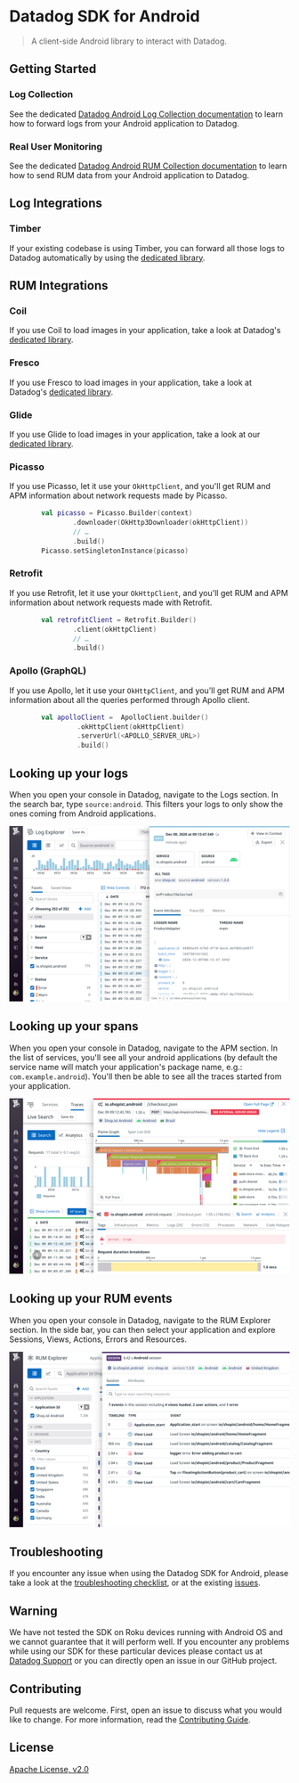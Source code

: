 # Datadog SDK for Android

> A client-side Android library to interact with Datadog.

## Getting Started

### Log Collection

See the dedicated [Datadog Android Log Collection documentation](http://docs.datadoghq.com/logs/log_collection/android) to learn how to forward logs from your Android application to Datadog.

### Real User Monitoring

See the dedicated [Datadog Android RUM Collection documentation](https://docs.datadoghq.com/real_user_monitoring/android/) to learn how to send RUM data from your Android application to Datadog.

## Log Integrations

### Timber

If your existing codebase is using Timber, you can forward all those logs to  Datadog automatically by using the [dedicated library](timber_integration.md).

## RUM Integrations

### Coil

If you use Coil to load images in your application, take a look at Datadog's [dedicated library](dd-sdk-android-coil/README.md).

### Fresco

If you use Fresco to load images in your application, take a look at Datadog's [dedicated library](dd-sdk-android-fresco/README.md).

### Glide

If you use Glide to load images in your application, take a look at our [dedicated library](dd-sdk-android-glide/README.md).

### Picasso

If you use Picasso, let it use your `OkHttpClient`, and you'll get RUM and APM information about network requests made by Picasso.

```kotlin
        val picasso = Picasso.Builder(context)
                .downloader(OkHttp3Downloader(okHttpClient))
                // …
                .build()
        Picasso.setSingletonInstance(picasso)
```

### Retrofit

If you use Retrofit, let it use your `OkHttpClient`, and you'll get RUM and APM information about network requests made with Retrofit.

```kotlin
        val retrofitClient = Retrofit.Builder()
                .client(okHttpClient)
                // …
                .build()
```

### Apollo (GraphQL)

If you use Apollo, let it use your `OkHttpClient`, and you'll get RUM and APM information about all the queries performed through Apollo client.

```kotlin
        val apolloClient =  ApolloClient.builder()
                 .okHttpClient(okHttpClient)
                 .serverUrl(<APOLLO_SERVER_URL>)
                 .build()
```

## Looking up your logs

When you open your console in Datadog, navigate to the Logs section. In the search bar, type `source:android`. This filters your logs to only show the ones coming from Android applications.

![Datadog Mobile Logs](docs/images/screenshot_logs.png)

## Looking up your spans

When you open your console in Datadog, navigate to the APM section. In the list of services, you'll see all your android applications (by default the service name will match your application's package name, e.g.: `com.example.android`). You'll then be able to see all the traces started from your application.

![Datadog Mobile Logs](docs/images/screenshot_apm.png)

## Looking up your RUM events

When you open your console in Datadog, navigate to the RUM Explorer section. In the side bar, you can then select your application and explore Sessions, Views, Actions, Errors and Resources.

![Datadog Mobile Logs](docs/images/screenshot_rum.png)

## Troubleshooting

If you encounter any issue when using the Datadog SDK for Android, please take a look at 
the [troubleshooting checklist](docs/TROUBLESHOOTING.md), or at 
the existing [issues](https://github.com/DataDog/dd-sdk-android/issues?q=is%3Aissue).

## Warning

We have not tested the SDK on Roku devices running with Android OS and we cannot guarantee that it will perform well.
If you encounter any problems while using our SDK for these particular devices please contact us at [Datadog Support](https://docs.datadoghq.com/help/)
or you can directly open an issue in our GitHub project.

## Contributing

Pull requests are welcome. First, open an issue to discuss what you would like to change. For more information, read the [Contributing Guide](CONTRIBUTING.md).

## License

[Apache License, v2.0](LICENSE)
